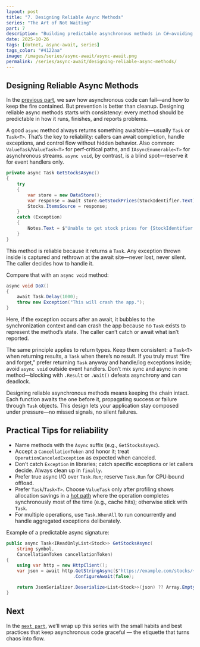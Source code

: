 ```yaml
---
layout: post
title: "7. Designing Reliable Async Methods"
series: "The Art of Not Waiting"
part: 7
description: "Building predictable asynchronous methods in C#—avoiding pitfalls, ensuring consistency, and writing code that never loses track."
date: 2025-10-26
tags: [dotnet, async-await, series]
tags_color: "#4122aa"
image: /images/series/async-await/async-await.png
permalink: /series/async-await/designing-reliable-async-methods/
---
```

## Designing Reliable Async Methods

In the [previous part](/series/async-await/when-something-burns/), we saw how asynchronous code can fail—and how to keep the fire contained. But prevention is better than cleanup. Designing reliable async methods starts with consistency: every method should be predictable in how it runs, finishes, and reports problems.

A good `async` method always returns something awaitable—usually `Task` or `Task<T>`. That’s the key to reliability: callers can await completion, handle exceptions, and control flow without hidden behavior. Also common: `ValueTask`/`ValueTask<T>` for perf‑critical paths, and `IAsyncEnumerable<T>` for asynchronous streams. `async void`, by contrast, is a blind spot—reserve it for event handlers only.

```csharp
private async Task GetStocksAsync()
{
    try
    {
        var store = new DataStore();
        var response = await store.GetStockPrices(StockIdentifier.Text);
        Stocks.ItemsSource = response;
    }
    catch (Exception)
    {
        Notes.Text = $"Unable to get stock prices for {StockIdentifier.Text}";
    }
}
```

This method is reliable because it returns a `Task`. Any exception thrown inside is captured and rethrown at the await site—never lost, never silent. The caller decides how to handle it.

Compare that with an `async void` method:

```csharp
async void DoX()
{
    await Task.Delay(1000);
    throw new Exception("This will crash the app.");
}
```

Here, if the exception occurs after an await, it bubbles to the synchronization context and can crash the app because no `Task` exists to represent the method’s state. The caller can’t catch or await what isn’t reported.

The same principle applies to return types. Keep them consistent: a `Task<T>` when returning results, a `Task` when there’s no result. If you truly must “fire and forget,” prefer returning `Task` anyway and handle/log exceptions inside; avoid `async void` outside event handlers. Don’t mix sync and async in one method—blocking with `.Result` or `.Wait()` defeats asynchrony and can deadlock.

Designing reliable asynchronous methods means keeping the chain intact. Each function awaits the one before it, propagating success or failure through `Task` objects. This design lets your application stay composed under pressure—no missed signals, no silent failures.

## Practical Tips for reliability

- Name methods with the `Async` suffix (e.g., `GetStocksAsync`).
- Accept a `CancellationToken` and honor it; treat `OperationCanceledException` as expected when canceled.
- Don’t catch `Exception` in libraries; catch specific exceptions or let callers decide. Always clean up in `finally`.
- Prefer true async I/O over `Task.Run`; reserve `Task.Run` for CPU‑bound offload.
- Prefer `Task`/`Task<T>`. Choose `ValueTask` only after profiling shows allocation savings in a [hot path](/glossary/hot-path/) where the operation completes synchronously most of the time (e.g., cache hits); otherwise stick with `Task`.
- For multiple operations, use `Task.WhenAll` to run concurrently and handle aggregated exceptions deliberately.

Example of a predictable async signature:

```csharp
public async Task<IReadOnlyList<Stock>> GetStocksAsync(
    string symbol,
    CancellationToken cancellationToken)
{
    using var http = new HttpClient();
    var json = await http.GetStringAsync($"https://example.com/stocks/{symbol}", cancellationToken)
                         .ConfigureAwait(false);

    return JsonSerializer.Deserialize<List<Stock>>(json) ?? Array.Empty<Stock>();
}
```

## Next

In the [`next part`](/series/async-await/the-etiquette-of-asynchrony/), we’ll wrap up this series with the small habits and best practices that keep asynchronous code graceful — the etiquette that turns chaos into flow.
